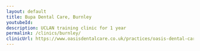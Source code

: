 ```yaml
---
layout: default
title: Bupa Dental Care, Burnley
youtubeId:
description: UCLAN training clinic for 1 year
permalink: /clinics/burnley/
clinicUrl: https://www.oasisdentalcare.co.uk/practices/oasis-dental-care-burnley/
---
```

